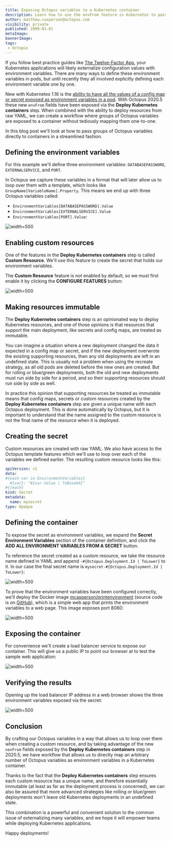 ```yaml
---
title: Exposing Octopus variables to a Kubernetes container
description: Learn how to use the envFrom feature in Kubernetes to pass groups of variables to a container.
author: matthew.casperson@octopus.com
visibility: private
published: 2999-01-01
metaImage: 
bannerImage: 
tags:
 - Octopus
---
```


If you follow best practice guides like [The Twelve-Factor App](https://12factor.net/), your Kubernetes applications will likely externalize configuration values with environment variables. There are many ways to define these environment variables in pods, but until recently they all involved explicitly defining each environment variable one by one.

New with Kubernetes 1.16 is the [ability to have all the values of a config map or secret exposed as environment variables in a pod](https://kubernetes.io/docs/tasks/configure-pod-container/configure-pod-configmap/#configure-all-key-value-pairs-in-a-configmap-as-container-environment-variables). With Octopus 2020.5 these new `envFrom` fields have been exposed via the **Deploy Kubernetes containers** step. When combined with the ability to deploy resources from raw YAML, we can create a workflow where groups of Octopus variables are exposed to a container without tediously mapping them one-to-one.

In this blog post we'll look at how to pass groups of Octopus variables directly to containers in a streamlined fashion.

## Defining the environment variables

For this example we'll define three environment variables: `DATABASEPASSWORD`, `EXTERNALSERVICE`, and `PORT`.

In Octopus we capture these variables in a format that will later allow us to loop over them with a template, which looks like `GroupName[VariableName].Property`. This means we end up with three Octopus variables called:

* `EnvironmentVariables[DATABASEPASSWORD].Value`
* `EnvironmentVariables[EXTERNALSERVICE].Value`
* `EnvironmentVariables[PORT].Value`:

![](variables.png "width=500")

## Enabling custom resources

One of the features in the **Deploy Kubernetes containers** step is called **Custom Resource**. We'll use this feature to create the secret that holds our environment variables.

The **Custom Resource** feature is not enabled by default, so we must first enable it by clicking the **CONFIGURE FEATURES** button:

![](custom-resource-feature.png "width=500")

## Making resources immutable

The **Deploy Kubernetes containers** step is an opinionated way to deploy Kubernetes resources, and one of those opinions is that resources that support the main deployment, like secrets and config maps, are treated as immutable.

You can imagine a situation where a new deployment changed the data it expected in a config map or secret, and if the new deployment overwrote the existing supporting resources, then any old deployments are left in an undefined state. This is usually not a problem when using the recreate strategy, as all old pods are deleted before the new ones are created. But for rolling or blue/green deployments, both the old and new deployments must run side by side for a period, and so their supporting resources should run side by side as well.

In practice this opinion that supporting resources be treated as immutable means that config maps, secrets or custom resources created by the **Deploy Kubernetes containers** step are given a unique name with each Octopus deployment. This is done automatically by Octopus, but it is important to understand that the name assigned to the custom resource is not the final name of the resource when it is deployed.

## Creating the secret

Custom resources are created with raw YAML. We also have access to the Octopus template features which we'll use to loop over each of the variables we defined earlier. The resulting custom resource looks like this:

```YAML
apiVersion: v1
data:
#{each var in EnvironmentVariables}
  #{var}: "#{var.Value | ToBase64}"
#{/each}
kind: Secret
metadata:  
  name: mysecret
type: Opaque
```

## Defining the container

To expose the secret as environment variables, we expand the **Secret Environment Variables** section of the container definition, and click the **ADD ALL ENVIRONMENT VARIABLES FROM A SECRET** button.

To reference the secret created as a custom resource, we take the resource name defined in YAML and append `-#{Octopus.Deployment.Id | ToLower}` to it. In our case the final secret name is `mysecret-#{Octopus.Deployment.Id | ToLower}`:

![](env-from-container.png "width=500")

To prove that the environment variables have been configured correctly, we'll deploy the Docker image [mcasperson/printenvironment](https://hub.docker.com/r/mcasperson/printenvironment) (source code is on [GitHub](https://github.com/mcasperson/PrintEnvironment)), which is a simple web app that prints the environment variables to a web page. This image exposes port 8080:

![](container.png "width=500")

## Exposing the container

For convenience we'll create a load balancer service to expose our container. This will give us a public IP to point our browser at to test the sample web application:

![](service.png "width=500")

## Verifying the results

Opening up the load balancer IP address in a web browser shows the three environment variables exposed via the secret:

![](sample-app.png "width=500")

## Conclusion

By crafting our Octopus variables in a way that allows us to loop over them when creating a custom resource, and by taking advantage of the new `nevFrom` fields exposed by the **Deploy Kubernetes containers** step in 2020.5, we have workflow that allows us to directly map an arbitrary number of Octopus variables as environment variables in a Kubernetes container.

Thanks to the fact that the **Deploy Kubernetes containers** step ensures each custom resource has a unique name, and therefore essentially immutable (at least as far as the deployment process is concerned), we can also be assured that more advanced strategies like rolling or blue/green deployments won't leave old Kubernetes deployments in an undefined state.

This combination is a powerful and convenient solution to the common issue of externalizing many variables, and we hope it will empower teams while deploying Kubernetes applications.

Happy deployments!